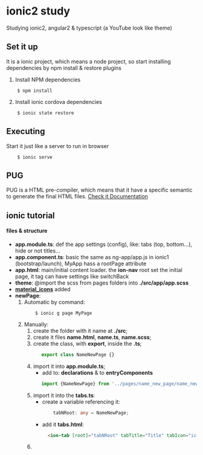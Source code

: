 # ionic2 study
Studying ionic2, angular2 & typescript (a YouTube look like theme)

## Set it up

It is a ionic project, which means a node project, so start installing dependencies by npm install & restore plugins 

1. Install NPM dependencies
```shell
    $ npm install
```

2. Install ionic cordova dependencies
```shell
    $ ionic state restore
```


## Executing

Start it just like a server to run in browser
```shell
    $ ionic serve
```


## PUG

PUG is a HTML pre-compiler, which means that it have a specific semantic to generate the final HTML files.
[Check it Documentation](https://pugjs.org)

## ionic tutorial

#### files & structure

* __app.module.ts__: def the app settings (config), like: tabs (top, bottom...), hide or not titles...
* __app.component.ts__: basic the same as ng-app/app.js in ionic1 (bootstrap/launch), MyApp hass a rootPage attribute
* __app.html__: main/initial content loader. the __ion-nav__ root set the initial page, it tag can have settings like switchBack
* __theme__: @import the scss from pages folders into __./src/app/app.scss__
* [__material_icons__](http://nitro-layout.herokuapp.com/css-icons.html#icons-mdi) added
* __newPage__:
    1. Automatic by command:
        ```shell
            $ ionic g page MyPage
        ```
    1. Manually:
        1. create the folder with it name at __./src__;
        1. create it files __name.html__, __name.ts__, __name.scss__;
        1. create the class, with __export__, inside the __.ts__;
            ```typescript
               export class NameNewPage {}
            ```
        1. import it into __app.module.ts__;
            * add to: __declarations__ & to __entryComponents__
            ```typescript
               import {NameNewPage} from '../pages/name_new_page/name_new_page';
            ```
        1. import it into the __tabs.ts__:
            * create a variable referencing it: 
                ```typescript 
                    tabNRoot: any = NameNewPage; 
                ```
            * add it __tabs.html__:
                ```html
                  <ion-tab [root]="tabNRoot" tabTitle="Title" tabIcon="icon"></ion-tab>
                ```
        1. 

